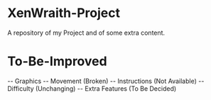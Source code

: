 # XenWraith-Project
A repository of my Project and of some extra content.

# To-Be-Improved
-- Graphics
-- Movement (Broken)
-- Instructions (Not Available)
-- Difficulty (Unchanging)
-- Extra Features (To Be Decided)
